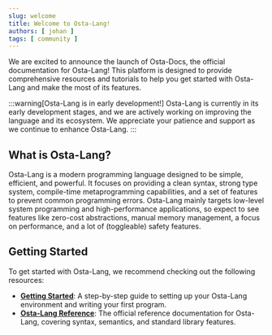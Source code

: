 ```yaml
---
slug: welcome
title: Welcome to Osta-Lang!
authors: [ johan ]
tags: [ community ]
---
```


We are excited to announce the launch of Osta-Docs, the official documentation for Osta-Lang!
This platform is designed to provide comprehensive resources and tutorials to help you get started with
Osta-Lang and make the most of its features.

<!-- truncate -->

:::warning[Osta-Lang is in early development!]
Osta-Lang is currently in its early development stages, and we are actively working on improving the language and its
ecosystem. We appreciate your patience and support as we continue to enhance Osta-Lang.
:::

## What is Osta-Lang?

Osta-Lang is a modern programming language designed to be simple, efficient, and powerful. It focuses on providing a
clean syntax, strong type system, compile-time metaprogramming capabilities, and a set of features to prevent common
programming errors. Osta-Lang mainly targets low-level system programming and high-performance applications, so expect
to see features like zero-cost abstractions, manual memory management, a focus on performance, and a lot of (toggleable)
safety features.

## Getting Started
To get started with Osta-Lang, we recommend checking out the following resources:
- **[Getting Started](/docs/guides/getting-started)**: A step-by-step guide to setting up your Osta-Lang environment and writing your first program.
- **[Osta-Lang Reference](/docs/reference)**: The official reference documentation for Osta-Lang, covering syntax, semantics, and standard library features.
